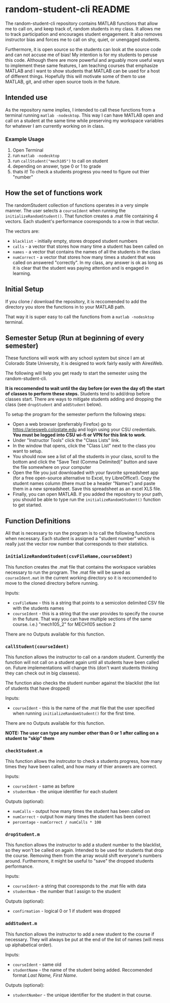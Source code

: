 # random-student-cli README
The random-student-cli repository contains MATLAB functions that allow me to call on, and keep track of, random students in my class. It allows me to track participation and encourages student engagement. It also removes instructor bias and forces me to call on shy, quiet, or unengaged students.

Furthermore, it is open source so the students can look at the source code and can not accuse me of bias! My intention is for my students to peruse this code. Although there are more powerful and arguably more useful ways to implement these same features, I am teaching courses that emphasize MATLAB and I want to show students that MATLAB can be used for a host of different things. Hopefully this will motivate some of them to use MATLAB, git, and other open source tools in the future.

## Intended use
As the repository name implies, I intended to call these functions from a terminal running ```matlab -nodesktop```. This way I can have MATLAB open and call on a student at the same time while preserving my workspace variables for whatever I am currently working on in class.

### Example Usage
1. Open Terminal
2. run ```matlab -nodesktop```
3. run ```callStudent("mech105")``` to call on student
4. depending on answer, type 0 or 1 to grade
5. thats it! To check a students progress you need to figure out thier "number"

## How the set of functions work
The randomStudent collection of functions operates in a very simple manner. The user selects a ```courseIdent``` when running the  ```initializeRandomStudent()```. That function creates a .mat file containing 4 vectors. Each student's performance cooresponds to a row in that vector.

The vectors are:
* ```blacklist``` - initially empty, stores dropped student numbers
* ```calls``` - a vector that stores how many time a student has been called on
* ```names``` - a vector that contains the names of all the students in the class
* ```numCorrect``` - a vector that stores how many times a student that was called on answered "correctly". In my class, any answer is ok as long as it is clear that the student was paying attention and is engaged in learning.

## Initial Setup
If you clone / download the repository, it is reccomended to add the directory you store the functions in to your MATLAB path.

That way it is super easy to call the functions from a ```matlab -nodesktop``` terminal.

## Semester Setup (Run at beginning of every semester)
These functions will work with any school system but since I am at Colorado State University, it is designed to work fairly easily with AiresWeb.

The following will help you get ready to start the semester using the random-student-cli.

**It is reccomended to wait until the day before (or even the day of) the start of classes to perform these steps.** Students tend to add/drop before classes start. There are ways to mitigate students adding and dropping the class (see ```dropStudent``` and ```addStudent``` below).

To setup the program for the semester perform the following steps:
* Open a web browser (preferrably Firefox) go to https://ariesweb.colostate.edu and login using your CSU credentials. **You must be logged into CSU wi-fi or VPN for this link to work**.
* Under "Instructor Tools" click the "Class Lists" link.
* In the window that opens, click the "Class List" next to the class you want to setup.
* You should now see a list of all the students in your class, scroll to the bottom and click the "Save Test (Comma Delimited)" button and save the file somewhere on your computer
* Open the file you just downloaded with your favorite spreadsheet app (for a free open-source alternative to Excel, try LibreOffice!). Copy the student names column (there must be a header "Names") and paste them in a new spreadsheet. Save this spreadsheet as an excel XLS file.
* Finally, you can open MATLAB. If you added the repository to your path, you should be able to type run the ```initializeRandomStudent()``` function to get started.

## Function Definitions
All that is necessary to run the program is to call the following functions when necessary. Each student is assigned a "student number" which is really just the vector row number that corresponds to their statistics.

### ```initializeRandomStudent(csvFileName,courseIdent)```
This function creates the .mat file that contains the workspace variables necessary to run the program. The .mat file will be saved as ```courseIdent.mat``` in the current working directory so it is reccomended to move to the cloned directory before running.

Inputs:
* ```csvFileName``` - this is a string that points to a semicolon delimited CSV file with the students names
* ```courseIdent``` - this is a string that the user provides to specify the course in the future. That way you can have multiple sections of the same course. i.e.) "mech105_2" for MECH105 section 2 

There are no Outputs available for this function.

### ```callStudent(courseIdent)```
This function allows the instructor to call on a random student. Currently the function will not call on a student again until all students have been called on. Future implementations will change this (don't want students thinking they can check out in big classess).

The function also checks the student number against the blacklist (the list of students that have dropped)

Inputs:
* ```courseIdent``` - this is the name of the .mat file that the user specified when running ```initializeRandomStudent()``` for the first time.

There are no Outputs available for this function.

**NOTE: The user can type any number other than 0 or 1 after calling on a student to "skip" them**

### ```checkStudent.m```
This function allows the instrcutor to check a students progress, how many times they have been called, and how many of thier answers are correct.

Inputs:
* ```courseIdent``` - same as before
* ```studentNum``` - the unique identifier for each student

Outputs (optional):
* ```numCalls``` - output how many times the student has been called on
* ```numCorrect``` - output how many times the student has been correct
* ```percentage``` - ```numCorrect / numCalls * 100```

### ```dropStudent.m```
This function allows the instructor to add a student number to the blacklist, so they won't be called on again. Intended to be used for students that drop the course. Removing them from the array would shift everyone's numbers around. Furthermore, it might be useful to "save" the dropped students performance. 

Inputs:
* ```courseIdent```- a string that cooresponds to the .mat file with data
* ```studentNum``` - the number that I assign to the student

Outputs (optional):
* ```confirmation``` - logical 0 or 1 if student was dropped

### ```addStudent.m```
This function allows the instructor to add a new student to the course if necessary. They will always be put at the end of the list of names (will mess up alphabetical order).

Inputs:
* ```courseIdent``` - same old
* ```studentName``` - the name of the student being added. Reccomended format *Last Name, First Name*.

Outputs (optional):
* ```studentNumber``` - the unique identifier for the student in that course.
